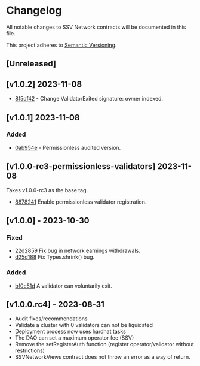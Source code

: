 # Changelog

All notable changes to SSV Network contracts will be documented in this file.

This project adheres to [Semantic Versioning](https://semver.org/spec/v2.0.0.html).

## [Unreleased]

## [v1.0.2] 2023-11-08
- [8f5df42](https://github.com/bloxapp/ssv-network/commit/8f5df42633d2b92c6bb70253a41e6afa80b9f111) - Change ValidatorExited signature: owner indexed.

## [v1.0.1] 2023-11-08

### Added
- [0ab954e](https://github.com/bloxapp/ssv-network/commit/0ab954ec24fc0b32b51c278958c3d51480940f1a) - Permissionless audited version.


## [v1.0.0-rc3-permissionless-validators] 2023-11-08
Takes v1.0.0-rc3 as the base tag.
- [8878241](https://github.com/bloxapp/ssv-network/commit/88782410ad3223c75f205484811a010231c64152) Enable permissionless validator registration.


## [v1.0.0] - 2023-10-30

### Fixed

- [22d2859](https://github.com/bloxapp/ssv-network/pull/262/commits/22d2859d8fe6267b09c7a1c9c645df19bdaa03ff) Fix bug in network earnings withdrawals.
- [d25d188](https://github.com/bloxapp/ssv-network/pull/265/commits/d25d18886459e631fb4453df7a47db19982ec80e) Fix Types.shrink() bug.

### Added
- [bf0c51d](https://github.com/bloxapp/ssv-network/pull/263/commits/bf0c51d4df191018052d11425c9fcc252de61431) A validator can voluntarily exit.


## [v1.0.0.rc4] - 2023-08-31

- Audit fixes/recommendations
- Validate a cluster with 0 validators can not be liquidated
- Deployment process now uses hardhat tasks
- The DAO can set a maximum operator fee (SSV)
- Remove the setRegisterAuth function (register operator/validator without restrictions)
- SSVNetworkViews contract does not throw an error as a way of return.
